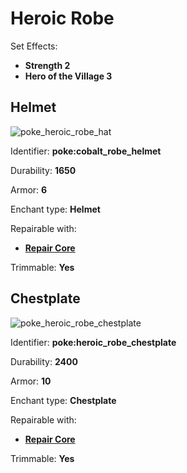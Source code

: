 # Heroic Robe

Set Effects:

* **Strength 2**
* **Hero of the Village 3**

## Helmet

![poke\_heroic\_robe\_hat](https://github.com/ItsMePok/PFE/assets/136857747/2bcf5fbf-0a6e-4f9a-b187-f4e59822dcc2)

Identifier: **poke:cobalt\_robe\_helmet**

Durability: **1650**

Armor: **6**

Enchant type: **Helmet**

Repairable with:

* [**Repair Core**](https://pfewiki.gitbook.io/home/items/cores/repair-core)

Trimmable: **Yes**

## Chestplate

![poke\_heroic\_robe\_chestplate](https://github.com/ItsMePok/PFE/assets/136857747/cc193029-a1ab-4a0d-8055-dd55dd79f20b)

Identifier: **poke:heroic\_robe\_chestplate**

Durability: **2400**

Armor: **10**

Enchant type: **Chestplate**

Repairable with:

* [**Repair Core**](https://pfewiki.gitbook.io/home/items/cores/repair-core)

Trimmable: **Yes**
